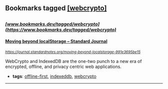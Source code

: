 ## Bookmarks tagged [[webcrypto]](https://www.bookmarks.dev/search?q=[webcrypto])

_<sup><sup>[www.bookmarks.dev/tagged/webcrypto](https://www.bookmarks.dev/tagged/webcrypto)</sup></sup>_
---
#### [Moving beyond localStorage – Standard Journal](https://journal.standardnotes.org/moving-beyond-localstorage-991e3695be15)
_<sup>https://journal.standardnotes.org/moving-beyond-localstorage-991e3695be15</sup>_

WebCrypto and IndexedDB are the one-two punch to a new era of encrypted, offline, and privacy centric web applications.
* **tags**: [offline-first](../tagged/offline-first.md), [indexeddb](../tagged/indexeddb.md), [webcrypto](../tagged/webcrypto.md)
---
